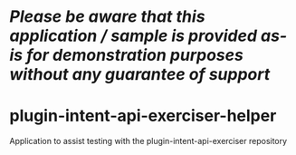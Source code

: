 *Please be aware that this application / sample is provided as-is for demonstration purposes without any guarantee of support*
=========================================================

# plugin-intent-api-exerciser-helper
Application to assist testing with the plugin-intent-api-exerciser repository
